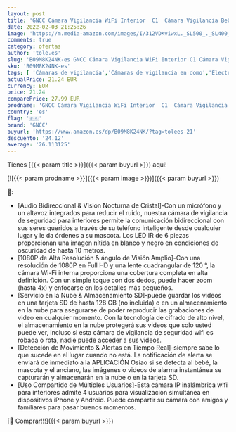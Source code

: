 ```yaml
---
layout: post
title: 'GNCC Cámara Vigilancia WiFi Interior  C1  Cámara Vigilancia Bebé Mascota 1080P FHD 2.4G WiFi Visión Nocturna Detección de Movimiento y Sonido Audio de 2 vías Compatible con iOS y Android'
date: 2022-02-03 21:25:26
image: 'https://m.media-amazon.com/images/I/312VDKviwxL._SL500_._SL400_.jpg'
comments: true
category: ofertas
author: 'tole.es'
slug: 'B09M8K24NK-es GNCC Cámara Vigilancia WiFi Interior C1 Cámara Vigilancia...'
sku: 'B09M8K24NK-es'
tags: [ 'Cámaras de vigilancia','Cámaras de vigilancia en domo','Electrónica','Fotografía y videocámaras','bebé','gncc', ]
actualPrice: 21.24 EUR
currency: EUR
price: 21.24
comparePrice: 27.99 EUR
prodname: 'GNCC Cámara Vigilancia WiFi Interior  C1  Cámara Vigilancia Bebé Mascota 1080P FHD 2.4G WiFi Visión Nocturna Detección de Movimiento y Sonido Audio de 2 vías Compatible con iOS y Android'
country: 'es'
flag: '🇪🇸'
brand: 'GNCC'
buyurl: 'https://www.amazon.es/dp/B09M8K24NK/?tag=tolees-21'
descuento: '24.12'
average: '26.113125'
---
```


Tienes [{{< param title >}}]({{< param buyurl >}}) aqui!

[![{{< param prodname >}}]({{< param image >}})]({{< param buyurl >}})

🔎:

- [Audio Bidireccional & Visión Nocturna de Cristal]-Con un micrófono y un altavoz integrados para reducir el ruido, nuestra cámara de vigilancia de seguridad para interiores permite la comunicación bidireccional con sus seres queridos a través de su teléfono inteligente desde cualquier lugar y le da órdenes a su mascota. Los LED IR de 6 piezas proporcionan una imagen nítida en blanco y negro en condiciones de oscuridad de hasta 10 metros.
- [1080P de Alta Resolución & ángulo de Visión Amplio]-Con una resolución de 1080P en Full HD y una lente cuadrangular de 120 °, la cámara Wi-Fi interna proporciona una cobertura completa en alta definición. Con un simple toque con dos dedos, puede hacer zoom (hasta 4x) y enfocarse en los detalles más pequeños.
- [Servicio en la Nube & Almacenamiento SD]-puede guardar los videos en una tarjeta SD de hasta 128 GB (no incluida) o en un almacenamiento en la nube para asegurarse de poder reproducir las grabaciones de video en cualquier momento. Con la tecnología de cifrado de alto nivel, el almacenamiento en la nube protegerá sus videos que solo usted puede ver, incluso si esta cámara de vigilancia de seguridad wifi es robada o rota, nadie puede acceder a sus videos.
- [Detección de Movimiento & Alertas en Tiempo Real]-siempre sabe lo que sucede en el lugar cuando no está. La notificación de alerta se enviará de inmediato a la APLICACIÓN Osiao si se detecta al bebé, la mascota y el anciano, las imágenes o videos de alarma instantánea se capturarán y almacenarán en la nube o en la tarjeta SD.
- [Uso Compartido de Múltiples Usuarios]-Esta cámara IP inalámbrica wifi para interiores admite 4 usuarios para visualización simultánea en dispositivos iPhone y Android. Puede compartir su cámara con amigos y familiares para pasar buenos momentos.

[🛒 Comprar!!!]({{< param buyurl >}})
